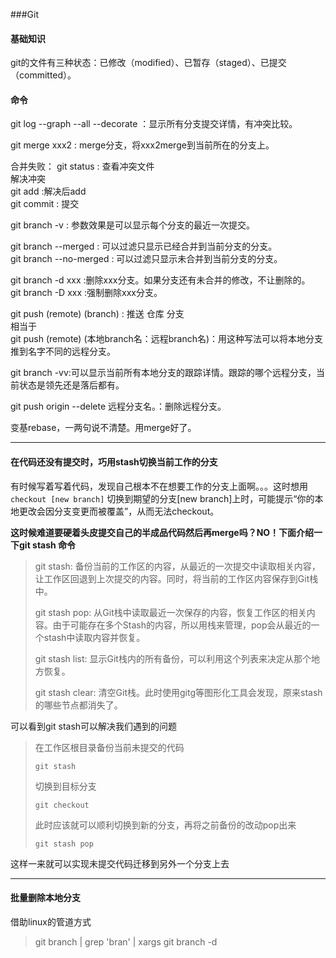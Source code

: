 ###Git

#### 基础知识
git的文件有三种状态：已修改（modified）、已暂存（staged）、已提交（committed）。  

#### 命令
git log --graph --all --decorate ：显示所有分支提交详情，有冲突比较。    

git merge xxx2 : merge分支，将xxx2merge到当前所在的分支上。

合并失败：
git status : 查看冲突文件  
解决冲突  
git add :解决后add   
git commit : 提交  


git branch -v : 参数效果是可以显示每个分支的最近一次提交。  

git branch --merged : 可以过滤只显示已经合并到当前分支的分支。  
git branch --no-merged : 可以过滤只显示未合并到当前分支的分支。  


git branch -d xxx :删除xxx分支。如果分支还有未合并的修改，不让删除的。  
git branch -D xxx :强制删除xxx分支。   


git push (remote) (branch) : 推送  仓库  分支    
相当于  
git push (remote) (本地branch名：远程branch名)：用这种写法可以将本地分支推到名字不同的远程分支。    


git branch -vv:可以显示当前所有本地分支的跟踪详情。跟踪的哪个远程分支，当前状态是领先还是落后都有。    

git push origin --delete 远程分支名。：删除远程分支。    


变基rebase，一两句说不清楚。用merge好了。    

-----------
#### 在代码还没有提交时，巧用stash切换当前工作的分支
有时候写着写着代码，发现自己根本不在想要工作的分支上面啊。。。这时想用 `checkout [new branch]` 切换到期望的分支[new branch]上时，可能提示“你的本地更改会因分支变更而被覆盖”，从而无法checkout。

**这时候难道要硬着头皮提交自己的半成品代码然后再merge吗？NO！下面介绍一下git stash 命令**
> git stash: 备份当前的工作区的内容，从最近的一次提交中读取相关内容，让工作区回退到上次提交的内容。同时，将当前的工作区内容保存到Git栈中。
> 
> git stash pop: 从Git栈中读取最近一次保存的内容，恢复工作区的相关内容。由于可能存在多个Stash的内容，所以用栈来管理，pop会从最近的一个stash中读取内容并恢复。
> 
> git stash list: 显示Git栈内的所有备份，可以利用这个列表来决定从那个地方恢复。
> 
> git stash clear: 清空Git栈。此时使用gitg等图形化工具会发现，原来stash的哪些节点都消失了。

可以看到git stash可以解决我们遇到的问题
> 在工作区根目录备份当前未提交的代码
> 
>     git stash
> 切换到目标分支
> 
>     git checkout
> 此时应该就可以顺利切换到新的分支，再将之前备份的改动pop出来
> 
>     git stash pop

这样一来就可以实现未提交代码迁移到另外一个分支上去  


------
#### 批量删除本地分支
借助linux的管道方式  
> git branch | grep 'bran' | xargs git branch -d

